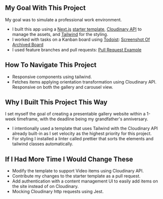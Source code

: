 ## My Goal With This Project

My goal was to simulate a professional work environment.

- I built this app using a [Next.js](https://nextjs.org/docs) [starter template](https://vercel.com/templates/next.js/image-gallery-starter), [Cloudinary API](https://cloudinary.com/documentation/transformation_reference) to manage the assets, and [Tailwind](https://tailwindcss.com/docs/installation) for the styling.
- I worked with tasks on a Kanban board using [Todoist](https://todoist.com/): [Screenshot Of Archived Board](https://github.com/user-attachments/assets/dfe84e7c-9938-4a0a-a72c-e1e5737c891f)
- I used feature branches and pull requests: [Pull Request Example](https://github.com/user-attachments/assets/6773d4ed-5648-465a-8035-cde7c3028c2d)

## How To Navigate This Project

- Responsive components using tailwind.
- Fetches items applying orientation transformation using Cloudinary API. Responsive on both the gallery and carousel view.

## Why I Built This Project This Way

I set myself the goal of creating a presentable gallery website within a 1-week timeframe, with the deadline being my grandfather's anniversary.

- I intentionally used a template that uses Tailwind with the Cloudinary API already built-in as I set velocity as the highest priority for this project.
- For styling I installed a linter called prettier that sorts the elements and tailwind classes automatically.

## If I Had More Time I Would Change These

- Modify the template to support Video items using Cloudinary API. 
- Contribute my changes to the starter template as a pull request. <!-- The support for Video items was already broken when I used the template. -->
- Add authentication with a content management UI to easily add items on the site instead of on Cloudinary. <!-- Use tailwind to create UI and Cloudinary API to manage images -->
- Mocking Cloudinary http requests using Jest. <!-- To avoid external dependencies -->
